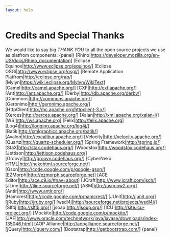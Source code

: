 ```yaml
---
layout: help
---
```


Credits and Special Thanks
===

We would like to say big *THANK YOU* to all the open source projects we use as platfrom components:
{panel}
[Rhino|https://developer.mozilla.org/en-US/docs/Rhino_documentation]
[Eclipse Equinox|http://www.eclipse.org/equinox/]
[Eclipse OSGi|http://www.eclipse.org/osgi/]
[Remote Application Platfrom|http://eclipse.org/rap/]
[Mylyn|https://wiki.eclipse.org/Mylyn/WikiText] 
[Camel|http://camel.apache.org/]
[CXF|http://cxf.apache.org/]
[Ant|http://ant.apache.org/]
[Derby|http://db.apache.org/derby/]
[Commons|http://commons.apache.org/]
[Geronimo|http://geronimo.apache.org/]
[HttpClient|http://hc.apache.org/httpclient-3.x/]
[Xerces|http://xerces.apache.org/]
[Xalan|http://xml.apache.org/xalan-j/]
[WS|http://ws.apache.org]
[Felix|http://felix.apache.org]
[Log4j|http://logging.apache.org/log4j/]
[Batik|http://xmlgraphics.apache.org/batik/]
[Avalon|http://excalibur.apache.org/]
[Velocity|http://velocity.apache.org/] 
[Quartz|http://quartz-scheduler.org/]
[Spring Framework|http://spring.io/]
[StaX|http://stax.codehaus.org/]
[Woodstox|http://woodstox.codehaus.org/]
[Jettison|http://jettison.codehaus.org/]
[Groovy|http://groovy.codehaus.org/]
[CyberNeko HTML|http://nekohtml.sourceforge.net/]
[Gson|http://code.google.com/p/google-gson/]
[EZMorph|http://ezmorph.sourceforge.net]
[ACE Editor|http://ace.c9.io/#nav=about]
[JCraft|http://www.jcraft.com/jsch/]
[JLine|http://jline.sourceforge.net/]
[ASM|http://asm.ow2.org/]
[Antlr|http://www.antlr.org/]
[Hamcrest|http://code.google.com/p/hamcrest/]
[JUnit|http://junit.org/] 
[jRuby|http://jruby.org/]
[wsdl4j|http://sourceforge.net/projects/wsdl4j/]
[Slf4j|http://slf4j.org/]
[jsoap|http://jsoup.org/]
[ICU|http://site.icu-project.org/]
[Mockito|http://code.google.com/p/mockito/]
[JAF|http://www.oracle.com/technetwork/java/javase/downloads/index-135046.html]
[AOP Alliance|http://aopalliance.sourceforge.net/]
[jQuery|http://jquery.com/]
[Bootstrap|http://getbootstrap.com/]
{panel}


